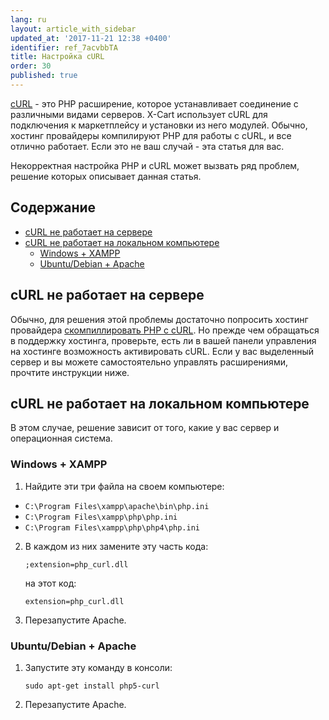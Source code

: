 ```yaml
---
lang: ru
layout: article_with_sidebar
updated_at: '2017-11-21 12:38 +0400'
identifier: ref_7acvbbTA
title: Настройка cURL
order: 30
published: true
---
```


[cURL](http://php.net/manual/ru/intro.curl.php) - это PHP расширение, которое устанавливает соединение с различными видами серверов. X-Cart использует cURL для подключения к маркетплейсу и установки из него модулей. Обычно, хостинг провайдеры компилируют PHP для работы с cURL, и все отлично работает. Если это не ваш случай - эта статья для вас. 

Некорректная настройка PHP и cURL может вызвать ряд проблем, решение которых описывает данная статья.

## Содержание

*   [cURL не работает на сервере](#curl-не-работает-на-сервере)
*   [cURL не работает на локальном компьютере](#curl-не-работает-на-локальном-компьютере)
    *   [Windows + XAMPP](#windows--xampp)
    *   [Ubuntu/Debian + Apache](#ubuntudebian--apache)
    
## cURL не работает на сервере

Обычно, для решения этой проблемы достаточно попросить хостинг провайдера [скомпиллировать PHP с cURL](http://php.net/manual/ru/curl.installation.php). Но прежде чем обращаться в поддержку хостинга, проверьте, есть ли в вашей панели управления на хостинге возможность активировать cURL. Если у вас выделенный сервер и вы можете самостоятельно управлять расширениями, прочтите инструкции ниже.

## cURL не работает на локальном компьютере

В этом случае, решение зависит от того, какие у вас сервер и операционная система.

### Windows + XAMPP

1. Найдите эти три файла на своем компьютере:

  - `C:\Program Files\xampp\apache\bin\php.ini`
  - `C:\Program Files\xampp\php\php.ini`
  - `C:\Program Files\xampp\php\php4\php.ini`

2. В каждом из них замените эту часть кода:

   ```
   ;extension=php_curl.dll
   ```
    
   на этот код:
    
   ```
   extension=php_curl.dll
   ```

3. Перезапустите Apache.

### Ubuntu/Debian + Apache

1. Запустите эту команду в консоли:

   ```
   sudo apt-get install php5-curl
   ```
       
2. Перезапустите Apache.

